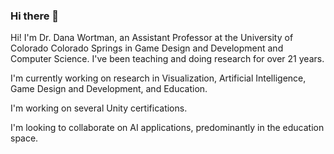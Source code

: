 ### Hi there 👋

<!--
**danawortman/danawortman** is a ✨ _special_ ✨ repository because its `README.md` (this file) appears on your GitHub profile.

Here are some ideas to get you started:

- 🔭 I’m currently working on ...
- 🌱 I’m currently learning ...
- 👯 I’m looking to collaborate on ...
- 🤔 I’m looking for help with ...
- 💬 Ask me about ...
- 📫 How to reach me: ...
- 😄 Pronouns: ...
- ⚡ Fun fact: ...
-->

Hi! I'm Dr. Dana Wortman, an Assistant Professor at the University of Colorado Colorado Springs in Game Design and Development and Computer Science. I've been teaching and doing research for over 21 years.

I'm currently working on research in Visualization, Artificial Intelligence, Game Design and Development, and Education.

I'm working on several Unity certifications.

I'm looking to collaborate on AI applications, predominantly in the education space.
